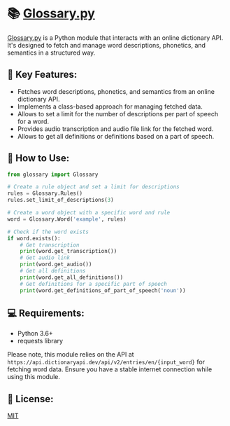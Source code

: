 # 📚 [Glossary.py](http://glossary.py/)

[Glossary.py](http://glossary.py/) is a Python module that interacts with an online dictionary API. It's designed to fetch and manage word descriptions, phonetics, and semantics in a structured way.

## 🧪 Key Features:

- Fetches word descriptions, phonetics, and semantics from an online dictionary API.
- Implements a class-based approach for managing fetched data.
- Allows to set a limit for the number of descriptions per part of speech for a word.
- Provides audio transcription and audio file link for the fetched word.
- Allows to get all definitions or definitions based on a part of speech.

## 🚀 How to Use:

```python
from glossary import Glossary

# Create a rule object and set a limit for descriptions
rules = Glossary.Rules()
rules.set_limit_of_descriptions(3)

# Create a word object with a specific word and rule
word = Glossary.Word('example', rules)

# Check if the word exists
if word.exists():
    # Get transcription
    print(word.get_transcription())
    # Get audio link
    print(word.get_audio())
    # Get all definitions
    print(word.get_all_definitions())
    # Get definitions for a specific part of speech
    print(word.get_definitions_of_part_of_speech('noun'))

```

## 💻 Requirements:

- Python 3.6+
- requests library

Please note, this module relies on the API at `https://api.dictionaryapi.dev/api/v2/entries/en/{input_word}` for fetching word data. Ensure you have a stable internet connection while using this module.

## 📝 License:

[MIT](https://choosealicense.com/licenses/mit/)
